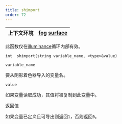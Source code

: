 ```yaml
---
title: shimport
order: 72
---
```


| 上下文环境 | [fog](../contexts/fog.html)  [surface](../contexts/surface.html) |
| --- | --- |

此函数仅在[illuminance](./illuminance "循环遍历场景中的所有光源，为每个光源调用光照着色器以设置Cl和L全局变量。")循环内部有效。

`int  shimport(string variable_name, <type>&value)`

`variable_name`

要从阴影着色器导入的变量名。

`value`

如果变量读取成功，其值将被复制到此变量中。

返回值

如果变量已定义且可导出则返回`1`，否则返回`0`。
